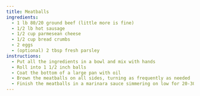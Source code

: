 ```yaml
---
title: Meatballs
ingredients:
  - 1 lb 80/20 ground beef (little more is fine)
  - 1/2 lb hot sausage
  - 1/2 cup parmesean cheese
  - 1/2 cup bread crumbs
  - 2 eggs
  - (optional) 2 tbsp fresh parsley
instructions:
  - Put all the ingredients in a bowl and mix with hands
  - Roll into 1 1/2 inch balls
  - Coat the bottom of a large pan with oil
  - Brown the meatballs on all sides, turning as frequently as needed
  - Finish the meatballs in a marinara sauce simmering on low for 20-30 minutes
---
```


<Recipe/>
